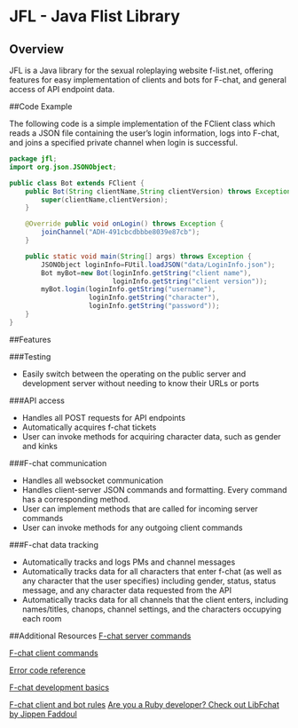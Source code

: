 # JFL - Java Flist Library

## Overview

JFL is a Java library for the sexual roleplaying website f-list.net, offering features for easy implementation of clients and bots for F-chat, and general access of API endpoint data.

##Code Example

The following code is a simple implementation of the FClient class which reads a JSON file containing the user’s login information, logs into F-chat, and joins a specified private channel when login is successful.

```java
package jfl;
import org.json.JSONObject;

public class Bot extends FClient {
    public Bot(String clientName,String clientVersion) throws Exception {
        super(clientName,clientVersion);
    }

    @Override public void onLogin() throws Exception {
        joinChannel("ADH-491cbcdbbbe8039e87cb");
    }

    public static void main(String[] args) throws Exception {
        JSONObject loginInfo=FUtil.loadJSON("data/LoginInfo.json");  
        Bot myBot=new Bot(loginInfo.getString("client name"),
                          loginInfo.getString("client version"));
        myBot.login(loginInfo.getString("username"),
                    loginInfo.getString("character"),
                    loginInfo.getString("password"));
    }
}
```

##Features 

###Testing 
* Easily switch between the operating on the public server and development server without needing to know their URLs or ports

###API access
* Handles all POST requests for API endpoints
 * Automatically acquires f-chat tickets
 * User can invoke methods for acquiring character data, such as gender and kinks

###F-chat communication
* Handles all websocket communication 
* Handles client-server JSON commands and formatting. Every command has a corresponding method.
 * User can implement methods that are called for incoming server commands
 * User can invoke methods for any outgoing client commands


###F-chat data tracking
* Automatically tracks and logs PMs and channel messages
* Automatically tracks data for all characters that enter f-chat (as well as any character that the user specifies) including gender, status, status message, and any character data requested from the API
* Automatically tracks data for all channels that the client enters, including names/titles, chanops, channel settings, and the characters occupying each room


##Additional Resources
[F-chat server commands](https://wiki.f-list.net/F-Chat_Server_Commands)

[F-chat client commands](https://wiki.f-list.net/F-Chat_Client_Commands)

[Error code reference](https://wiki.f-list.net/F-Chat_Error_Codes)

[F-chat development basics](https://wiki.f-list.net/F-Chat_Protocol)

[F-chat client and bot rules](https://wiki.f-list.net/F-Chat_Protocol#Guidelines)
[Are you a Ruby developer? Check out LibFchat by Jippen Faddoul](https://github.com/rgooler/libfchat-ruby)